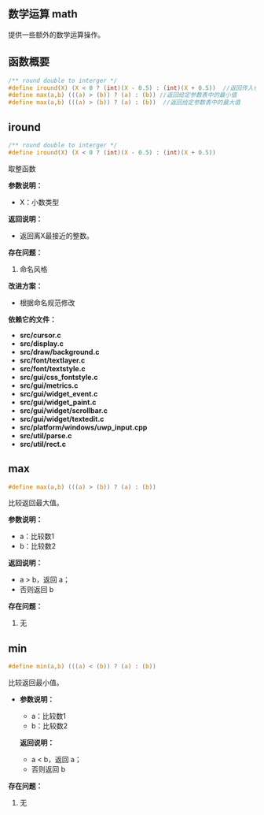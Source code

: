 ## 数学运算 math

提供一些额外的数学运算操作。

## 函数概要

```c
/** round double to interger */
#define iround(X) (X < 0 ? (int)(X - 0.5) : (int)(X + 0.5))  //返回传入参数最接近的整数 
#define max(a,b) (((a) > (b)) ? (a) : (b)) //返回给定参数表中的最小值     
#define max(a,b) (((a) > (b)) ? (a) : (b))  //返回给定参数表中的最大值     
```



## iround

```c
/** round double to interger */
#define iround(X) (X < 0 ? (int)(X - 0.5) : (int)(X + 0.5))

```

取整函数

**参数说明：**

- X：小数类型

**返回说明：**

- 返回离X最接近的整数。

**存在问题：**

1. 命名风格

**改进方案：**

- 根据命名规范修改

**依赖它的文件：**

- **src/cursor.c**
- **src/display.c**
- **src/draw/background.c**
- **src/font/textlayer.c**
- **src/font/textstyle.c**
- **src/gui/css_fontstyle.c**
- **src/gui/metrics.c**
- **src/gui/widget_event.c**
- **src/gui/widget_paint.c**
- **src/gui/widget/scrollbar.c**
- **src/gui/widget/textedit.c**
- **src/platform/windows/uwp_input.cpp**
- **src/util/parse.c**
- **src/util/rect.c**


## max

```c
#define max(a,b) (((a) > (b)) ? (a) : (b))
```

比较返回最大值。

**参数说明：**

- a：比较数1
- b：比较数2

**返回说明：**

- a > b，返回 a；
- 否则返回 b

**存在问题：**

1. 无

## min

```c
#define min(a,b) (((a) < (b)) ? (a) : (b))
```

比较返回最小值。

- **参数说明：**

  - a：比较数1
  - b：比较数2

  **返回说明：**

  - a < b，返回 a；
  - 否则返回 b

**存在问题：**

1. 无
